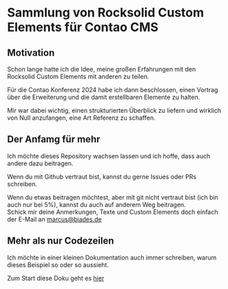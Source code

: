# Sammlung von Rocksolid Custom Elements für Contao CMS

## Motivation

Schon lange hatte ich die Idee, meine großen Erfahrungen mit den Rocksolid Custom Elements mit anderen zu teilen.

Für die Contao Konferenz 2024 habe ich dann beschlossen, einen Vortrag über die Erweiterung und die damit erstellbaren Elemente zu halten.

Mir war dabei wichtig, einen strukturierten Überblick zu liefern und wirklich von Null anzufangen, eine Art Referenz zu schaffen.

## Der Anfamg für mehr

Ich möchte dieses Repository wachsen lassen und ich hoffe, dass auch andere dazu beitragen.

Wenn du mit Github vertraut bist, kannst du gerne Issues oder PRs schreiben.

Wenn du etwas beitragen möchtest, aber mit git nicht vertraut bist (ich bin auch nur bei 5%), kannst du auch auf anderem Weg beitragen.<br>
Schick mir deine Anmerkungen, Texte und Custom Elements doch einfach der E-Mail an marcus@biades.de

## Mehr als nur Codezeilen

Ich möchte in einer kleinen Dokumentation auch immer schreiben, warum dieses Beispiel so oder so aussieht.

Zum Start diese Doku geht es [hier](docs/index_de.md)